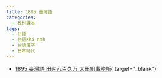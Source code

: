 ```yaml
---
title: 1895 臺灣語
categories: 
  - 教材課本
tags:
  - 日語
  - 台語Khá-nah
  - 台語漢字
  - 日本時代
---
```


- [1895 臺灣語 田內八百久万 太田組事務所](https://kiek.taigi.info/1895Taioangi/){:target="_blank"}
